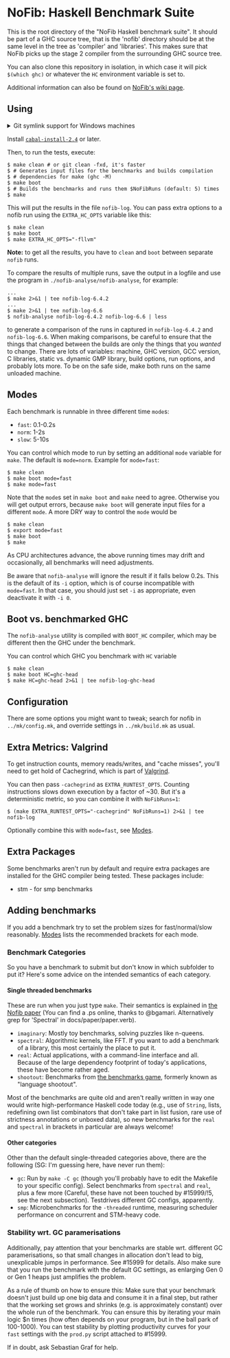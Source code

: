# NoFib: Haskell Benchmark Suite

This is the root directory of the "NoFib Haskell benchmark suite". It
should be part of a GHC source tree, that is the 'nofib' directory
should be at the same level in the tree as 'compiler' and 'libraries'.
This makes sure that NoFib picks up the stage 2 compiler from the
surrounding GHC source tree.

You can also clone this repository in isolation, in which case it will
pick `$(which ghc)` or whatever the `HC` environment variable is set to.

Additional information can also be found on
[NoFib's wiki page](https://ghc.haskell.org/trac/ghc/wiki/Building/RunningNoFib).

## Using

<details>
  <summary>Git symlink support for Windows machines</summary>
  
  NoFib uses a few symlinks here and there to share code between benchmarks.
  Git for Windows has symlinks support for some time now, but
  [it may not be enabled by default](https://stackoverflow.com/a/42137273/388010).
  You will notice strange `make boot` failures if it's not enabled for you.
  
  Make sure you follow the instructions in the link to enable symlink support,
  possibly as simple as through `git config core.symlinks true` or cloning with
  `git clone -c core.symlinks=true <URL>`.
</details>

Install [`cabal-install-2.4`](https://www.haskell.org/cabal/download.html) or later.

Then, to run the tests, execute:

```
$ make clean # or git clean -fxd, it's faster
$ # Generates input files for the benchmarks and builds compilation
$ # dependencies for make (ghc -M)
$ make boot
$ # Builds the benchmarks and runs them $NoFibRuns (default: 5) times
$ make
```

This will put the results in the file `nofib-log`. You can pass extra
options to a nofib run using the `EXTRA_HC_OPTS` variable like this:

```
$ make clean
$ make boot
$ make EXTRA_HC_OPTS="-fllvm"
```

**Note:** to get all the results, you have to `clean` and `boot` between
separate `nofib` runs.

To compare the results of multiple runs, save the output in a logfile
and use the program in `./nofib-analyse/nofib-analyse`, for example:

```
...
$ make 2>&1 | tee nofib-log-6.4.2
...
$ make 2>&1 | tee nofib-log-6.6
$ nofib-analyse nofib-log-6.4.2 nofib-log-6.6 | less
```

to generate a comparison of the runs in captured in `nofib-log-6.4.2`
and `nofib-log-6.6`. When making comparisons, be careful to ensure
that the things that changed between the builds are only the things
that you _wanted_ to change. There are lots of variables: machine,
GHC version, GCC version, C libraries, static vs. dynamic GMP library,
build options, run options, and probably lots more. To be on the safe
side, make both runs on the same unloaded machine.

## Modes

Each benchmark is runnable in three different time `mode`s:

- `fast`: 0.1-0.2s
- `norm`: 1-2s
- `slow`: 5-10s

You can control which mode to run by setting an additional `mode` variable for
`make`. The default is `mode=norm`. Example for `mode=fast`:

```
$ make clean
$ make boot mode=fast
$ make mode=fast
```

Note that the `mode`s set in `make boot` and `make` need to agree. Otherwise you
will get output errors, because `make boot` will generate input files for a
different `mode`. A more DRY way to control the `mode` would be

```
$ make clean
$ export mode=fast
$ make boot
$ make
```

As CPU architectures advance, the above running times may drift and
occasionally, all benchmarks will need adjustments.

Be aware that `nofib-analyse` will ignore the result if it falls below 0.2s.
This is the default of its `-i` option, which is of course incompatible with
`mode=fast`. In that case, you should just set `-i` as appropriate, even
deactivate it with `-i 0`.

## Boot vs. benchmarked GHC

The `nofib-analyse` utility is compiled with `BOOT_HC` compiler,
which may be different then the GHC under the benchmark.

You can control which GHC you benchmark with `HC` variable

```
$ make clean
$ make boot HC=ghc-head
$ make HC=ghc-head 2>&1 | tee nofib-log-ghc-head
```

## Configuration

There are some options you might want to tweak; search for nofib in
`../mk/config.mk`, and override settings in `../mk/build.mk` as usual.

## Extra Metrics: Valgrind

To get instruction counts, memory reads/writes, and "cache misses",
you'll need to get hold of Cachegrind, which is part of
[Valgrind](http://valgrind.org).

You can then pass `-cachegrind` as `EXTRA_RUNTEST_OPTS`. Counting
instructions slows down execution by a factor of ~30. But it's
a deterministic metric, so you can combine it with `NoFibRuns=1`:

```
$ (make EXTRA_RUNTEST_OPTS="-cachegrind" NoFibRuns=1) 2>&1 | tee nofib-log
```

Optionally combine this with `mode=fast`, see [Modes](#modes).

## Extra Packages

Some benchmarks aren't run by default and require extra packages are
installed for the GHC compiler being tested. These packages include:
 * stm - for smp benchmarks

## Adding benchmarks

If you add a benchmark try to set the problem sizes for
fast/normal/slow reasonably. [Modes](#modes) lists the recommended brackets for
each mode.

### Benchmark Categories

So you have a benchmark to submit but don't know in which subfolder to put it? Here's some
advice on the intended semantics of each category.

#### Single threaded benchmarks

These are run when you just type `make`. Their semantics is explained in
[the Nofib paper](https://link.springer.com/chapter/10.1007%2F978-1-4471-3215-8_17)
(You can find a .ps online, thanks to @bgamari. Alternatively grep for
'Spectral' in docs/paper/paper.verb).

- `imaginary`: Mostly toy benchmarks, solving puzzles like n-queens.
- `spectral`: Algorithmic kernels, like FFT. If you want to add a benchmark of a
  library, this most certainly the place to put it.
- `real`: Actual applications, with a command-line interface and all. Because of
  the large dependency footprint of today's applications, these have become
  rather aged.
- `shootout`: Benchmarks from
  [the benchmarks game](https://benchmarksgame-team.pages.debian.net/benchmarksgame/),
  formerly known as "language shootout".

Most of the benchmarks are quite old and aren't really written in way one would
write high-performance Haskell code today (e.g., use of `String`, lists,
redefining own list combinators that don't take part in list fusion, rare use of
strictness annotations or unboxed data), so new benchmarks for the `real` and
`spectral` in brackets in particular are always welcome!

#### Other categories

Other than the default single-threaded categories above, there are the
following (SG: I'm guessing here, have never run them):

- `gc`: Run by `make -C gc` (though you'll probably have to edit the Makefile to
  your specific config). Select benchmarks from `spectral` and `real`, plus a
  few more (Careful, these have not been touched by #15999/!5, see the next
  subsection). Testdrives different GC configs, apparently.
- `smp`: Microbenchmarks for the `-threaded` runtime, measuring scheduler
  performance on concurrent and STM-heavy code.

### Stability wrt. GC paramerisations

Additionally, pay attention that your benchmarks are stable wrt. different 
GC paramerisations, so that small changes in allocation don't lead to big,
unexplicable jumps in performance. See #15999 for details. Also make sure
that you run the benchmark with the default GC settings, as enlarging Gen 0 or
Gen 1 heaps just amplifies the problem.

As a rule of thumb on how to ensure this: Make sure that your benchmark doesn't
just build up one big data and consume it in a final step, but rather that the
working set grows and shrinks (e.g. is approximately constant) over the whole
run of the benchmark. You can ensure this by iterating your main logic $n times
(how often depends on your program, but in the ball park of 100-1000).
You can test stability by plotting productivity curves for your `fast` settings
with the `prod.py` script attached to #15999.

If in doubt, ask Sebastian Graf for help.
